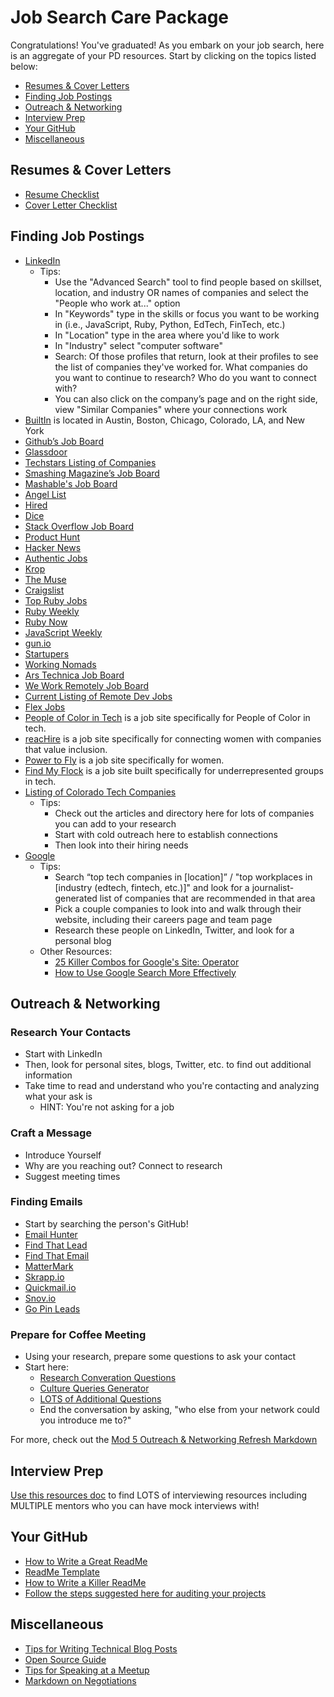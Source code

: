 # Job Search Care Package
Congratulations! You've graduated! As you embark on your job search, here is an aggregate of your PD resources. Start by clicking on the topics listed below:

* [Resumes & Cover Letters](#resumes-cover-letters)
* [Finding Job Postings](#job-postings)
* [Outreach & Networking](#outreach-networking)
* [Interview Prep](#interview-prep)
* [Your GitHub](#github)
* [Miscellaneous](#miscellaneous)

## Resumes & Cover Letters <a name="resumes-cover-letters"></a>
* [Resume Checklist](https://github.com/turingschool/career-development-curriculum/blob/master/module_three/resume_review_checklist.md)
* [Cover Letter Checklist](https://github.com/turingschool/career-development-curriculum/blob/master/module_four/cover_letter_checklist.md)

## Finding Job Postings <a name="job-postings"></a>

* [LinkedIn](http://www.linkedin.com/)
   * Tips: 
      * Use the "Advanced Search" tool to find people based on skillset, location, and industry OR names of companies and select the "People who work at..." option
      * In "Keywords" type in the skills or focus you want to be working in (i.e., JavaScript, Ruby, Python, EdTech, FinTech, etc.)
      * In "Location" type in the area where you'd like to work
      * In "Industry" select "computer software"
      * Search: Of those profiles that return, look at their profiles to see the list of companies they've worked for. What companies do you want to continue to research? Who do you want to connect with? 
      * You can also click on the company’s page and on the right side, view "Similar Companies" where your connections work
* [BuiltIn](http://builtin.com/) is located in Austin, Boston, Chicago, Colorado, LA, and New York 
* [Github’s Job Board](https://jobs.github.com/)
* [Glassdoor](https://www.glassdoor.com/index.htm)
* [Techstars Listing of Companies](https://www.techstars.com/companies/)
* [Smashing Magazine’s Job Board](http://jobs.smashingmagazine.com/)
* [Mashable's Job Board](http://jobs.mashable.com/jobs/search/results)
* [Angel List](https://angel.co/jobs)
* [Hired](https://hired.com/)
* [Dice](https://www.dice.com/#)
* [Stack Overflow Job Board](http://careers.stackoverflow.com/jobs)
* [Product Hunt](https://www.producthunt.com/jobs)
* [Hacker News](https://news.ycombinator.com/jobs)
* [Authentic Jobs](https://authenticjobs.com/)
* [Krop](https://www.krop.com/)
* [The Muse](https://www.themuse.com/jobs)
* [Craigslist](https://denver.craigslist.org/d/software-qa-dba-etc/search/sof) 
* [Top Ruby Jobs](https://toprubyjobs.com/)
* [Ruby Weekly](http://rubyweekly.com/)
* [Ruby Now](https://jobs.rubynow.com/)
* [JavaScript Weekly](http://javascriptweekly.com/)
* [gun.io](https://gun.io/)
* [Startupers](https://www.startupers.com/)
* [Working Nomads](https://www.workingnomads.co/jobs)
* [Ars Technica Job Board](http://arstechnica.com/jobs/)
* [We Work Remotely Job Board](https://weworkremotely.com/)
* [Current Listing of Remote Dev Jobs](https://remoteok.io/remote-dev-jobs)
* [Flex Jobs](https://www.flexjobs.com/)
* [People of Color in Tech](https://www.pocitjobs.com/) is a job site specifically for People of Color in tech.
* [reacHire](http://www.reachire.com/women/jobs) is a job site specifically for connecting women with companies that value inclusion. 
* [Power to Fly](https://powertofly.com/jobs/) is a job site specifically for women.
* [Find My Flock](https://www.findmyflock.com/) is a job site built specifically for underrepresented groups in tech.
* [Listing of Colorado Tech Companies](https://bizwest.com/colorado-tech-2017/?member=guest)
    * Tips:
      * Check out the articles and directory here for lots of companies you can add to your research
      * Start with cold outreach here to establish connections
      * Then look into their hiring needs
* [Google](http://www.google.com/)
    * Tips:  
      * Search “top tech companies in [location]” / "top workplaces in [industry (edtech, fintech, etc.)]" and look for a journalist-generated list of companies that are recommended in that area
      * Pick a couple companies to look into and walk through their website, including their careers page and team page
      * Research these people on LinkedIn, Twitter, and look for a personal blog 
    * Other Resources:
      * [25 Killer Combos for Google's Site: Operator](https://moz.com/blog/25-killer-combos-for-googles-site-operator)
      * [How to Use Google Search More Effectively](http://mashable.com/2011/11/24/google-search-infographic/)

## Outreach & Networking <a name="outreach-networking"></a>

### Research Your Contacts
* Start with LinkedIn
* Then, look for personal sites, blogs, Twitter, etc. to find out additional information
* Take time to read and understand who you're contacting and analyzing what your ask is
  * HINT: You're not asking for a job

### Craft a Message
* Introduce Yourself
* Why are you reaching out? Connect to research
* Suggest meeting times

### Finding Emails
* Start by searching the person's GitHub! 
* [Email Hunter](https://emailhunter.co/)
* [Find That Lead](https://findthatlead.com/)
* [Find That Email](https://findthat.email/)
* [MatterMark](https://mattermark.com/)
* [Skrapp.io](https://www.skrapp.io/)
* [Quickmail.io](https://quickmail.io/)
* [Snov.io](https://snov.io/)
* [Go Pin Leads](https://www.gopinleads.com/)

### Prepare for Coffee Meeting
* Using your research, prepare some questions to ask your contact
* Start here:
   * [Research Converation Questions](https://github.com/turingschool/career-development-curriculum/blob/master/module_four/research_conversation_questions.md)
   * [Culture Queries Generator](https://www.keyvalues.com/culture-queries)
   * [LOTS of Additional Questions](https://github.com/yangshun/tech-interview-handbook/blob/master/non-technical/questions-to-ask.md)
   * End the conversation by asking, "who else from your network could you introduce me to?"

For more, check out the [Mod 5 Outreach & Networking Refresh Markdown](https://github.com/turingschool/career-development-curriculum/blob/master/module-5/outreach_networking_refresh.md)

## Interview Prep <a name="interview-prep"></a>

[Use this resources doc](https://github.com/turingschool/career-development-curriculum/blob/master/module_four/interview_prep_resources.md) to find LOTS of interviewing resources including MULTIPLE mentors who you can have mock interviews with! 

## Your GitHub <a name="github"></a>
* [How to Write a Great ReadMe](https://dbader.org/blog/write-a-great-readme-for-your-github-project)
* [ReadMe Template](https://gist.github.com/PurpleBooth/109311bb0361f32d87a2)
* [How to Write a Killer ReadMe](https://www.giacomodebidda.com/how-to-write-a-killer-readme/)
* [Follow the steps suggested here for auditing your projects](http://backend.turing.io/module4/lessons/project_polish)

## Miscellaneous <a name="miscellaneous"></a>
* [Tips for Writing Technical Blog Posts](https://github.com/turingschool/career-development-curriculum/blob/master/module_four/blogging_tips.md)
* [Open Source Guide](https://opensource.guide/)
* [Tips for Speaking at a Meetup](https://github.com/turingschool/career-development-curriculum/blob/master/module_four/meetup_involvement_guidelines.md)
* [Markdown on Negotiations](https://github.com/turingschool/career-development-curriculum/blob/master/module_four/negotiations.md)
